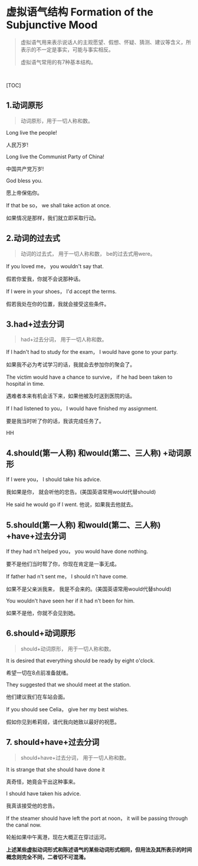 #  虚拟语气结构    Formation of the Subjunctive Mood  

>   虚拟语气用来表示说话人的主观愿望、假想、怀疑、猜测、建议等含义，所表示的不一定是事实，可能与事实相反。  
>
> 虚拟语气常用的有7种基本结构。

​    

[TOC]



##   1.动词原形  

>   动词原形，用于一切人称和数。  

  Long live the people!  

人民万岁!  

  Long live the Communist Party of China!  

中国共产党万岁!  

  God bless you.  

  愿上帝保佑你。  

  If that be so， we shall take action at once.  

如果情况是那样，我们就立即采取行动。  

 

##   2.动词的过去式  

>   动词的过去式， 用于一切人称和数， be的过去式用were。  

If you loved me， you wouldn't say that. 

 假若你爱我，你就不会说那种话。  

  If l were in your shoes， I'd accept  the terms.  

假若我处在你的位置，我就会接受这些条件。  

  

##   3.had+过去分词  

>   had+过去分词， 用于一切人称和数。  

  If l hadn't had to study for the exam， I would have gone to your party.  

如果我不必为考试学习的话，我就会去参加你的聚会了。

  The victim would have a chance to survive， if he had  been taken to hospital in time. 

 遇难者本来有机会活下来，如果他被及时送到医院的话。  

  If l had listened to you， I would have finished my  assignment.  

要是我当时听了你的话，我该完成任务了。  

  HH  

##   4.should(第一人称) 和would(第二、三人称) +动词原形  

  If l were you， I should take his advice.  

  我如果是你， 就会听他的忠告。(美国英语常用would代替should)  

  He said he would go if l went.  他说，如果我去他就去。  

 

##   5.should(第一人称) 和would(第二、三人称) +have+过去分词  

  If they had n't helped you， you would  have done nothing. 

 要不是他们当时帮了你，你现在肯定是一事无成。  

  If father had n't sent me， I should n't have come.  

如果不是父亲派我来， 我是不会来的。(美国英语常用would代替should) 

 You wouldn't have seen her if it had n't  been for him. 

 如果不是他，你就不会见到她。  

   

##   6.should+动词原形  

>   should+动词原形， 用于一切人称和数。  

  It is desired that everything should be  ready by eight o'clock.  

希望一切在8点前准备就绪。  

  They  suggested that we should meet at the station.  

他们建议我们在车站会面。  

  If you should see Celia， give her my  best wishes.  

假如你见到希莉娅，请代我向她致以最好的祝愿。

##   7. should+have+过去分词  

   

>   should+have+过去分词， 用于一切人称和数。

  It is strange that she should have done it   

  真奇怪，她竟会干出这种事来。  

  I should have taken his advice.  

  我真该接受他的忠告。  

  If the steamer should have left the port at noon， it will be passing through the canal now.  

  轮船如果中午离港，现在大概正在穿过运河。  

  **上述某些虚拟动词形式和陈述语气的某些动词形式相同，但用法及其所表示的时间概念则完全不同，二者切不可混淆。**